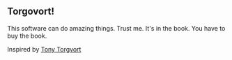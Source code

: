 ## Torgovort!

This software can do amazing things. Trust me. It's in the book. You have to buy the book.

Inspired by [Tony Torgvort](http://wfmu.org/playlists/BD)